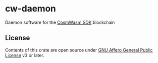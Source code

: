 # cw-daemon

Daemon software for the [CosmWasm SDK](https://github.com/steak-enjoyers/cw-sdk) blockchain

## License

Contents of this crate are open source under [GNU Affero General Public License](../LICENSE) v3 or later.
